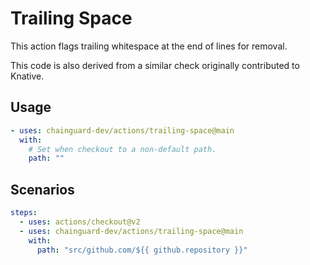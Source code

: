 # Trailing Space

This action flags trailing whitespace at the end of lines for removal.

This code is also derived from a similar check originally contributed to
Knative.

## Usage

```yaml
- uses: chainguard-dev/actions/trailing-space@main
  with:
    # Set when checkout to a non-default path.
    path: ""
```

## Scenarios

```yaml
steps:
  - uses: actions/checkout@v2
  - uses: chainguard-dev/actions/trailing-space@main
    with:
      path: "src/github.com/${{ github.repository }}"
```
